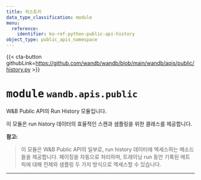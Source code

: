 ```yaml
---
title: 히스토리
data_type_classification: module
menu:
  reference:
    identifier: ko-ref-python-public-api-history
object_type: public_apis_namespace
---
```


{{< cta-button githubLink=https://github.com/wandb/wandb/blob/main/wandb/apis/public/history.py >}}




# <kbd>module</kbd> `wandb.apis.public`
W&B Public API의 Run History 모듈입니다.

이 모듈은 run history 데이터의 효율적인 스캔과 샘플링을 위한 클래스를 제공합니다.


**참고:** 

> 이 모듈은 W&B Public API의 일부로, run history 데이터에 엑세스하는 메소드들을 제공합니다. 페이징을 자동으로 처리하며, 트레이닝 run 동안 기록된 메트릭에 대해 전체와 샘플링 두 가지 방식으로 엑세스할 수 있습니다.


---